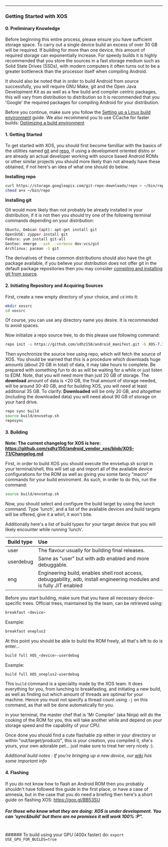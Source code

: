 ___________________________________________________________________________________


### Getting Started with XOS

#### __0. Preliminary Knowledge__

Before beginning this entire process, please ensure you have sufficient storage space. To carry out a single device build an excess of over 30 GB will be required. If building for more than one device, this amount of required storage can exponentially increase. For speedy builds it is highly recommended that you store the sources in a fast storage medium such as Solid State Drives (SSDs), with modern computers it often turns out to be a greater bottleneck than the processor itself when compiling Android.

It should also be noted that in order to build Android from source successfully, you will require GNU Make, git and the Open Java Development Kit as as well as a few build and compiler centric packages, this will vary from distribution to distribution so it is recommended that you 'Google' the required packages for compiling Android for your distribution.

Before you continue, make sure you follow the [Setting up a Linux build environment](https://source.android.com/source/initializing.html#setting-up-a-linux-build-environment) guide.
We also recommend you to use CCache for faster builds: [Optimizing a build environment](https://source.android.com/source/initializing.html#optimizing-a-build-environment)

#### __1. Getting Started__

To get started with XOS, you should first become familliar with the basics of the utilities named [git](http://rogerdudler.github.io/git-guide/) and [repo](https://source.android.com/source/using-repo.html), if using a development oriented distro or are already an actual developer working with source based Android ROMs or other similar projects you should more likely than not already have these obtained, if not here's an idea of what one should do below.

__Installing repo__

```bash
curl https://storage.googleapis.com/git-repo-downloads/repo > ~/bin/repo
chmod a+x ~/bin/repo
```

__Installing git__

Git would more likely than not probably be already installed in your distribution, if it is not then you should try one of the following terminal commands depending on your distribution:

```bash
Ubuntu, Debian (apt): apt-get install git
OpenSUSE: zypper install git
Fedora: yum install git-all
Gentoo: emerge --ask --verbose dev-vcs/git
Archlinux: pacman -S git
```

The derivatives of these common distributions should also have the git package available, if you believe your distribution does not offer git in the default package repositories then you may consider [compiling and installing git from source](https://git-scm.com/book/en/v2/Getting-Started-Installing-Git#Installing-from-Source).

#### __2. Initiating Repository and Acquiring Sources__

First, create a new empty directory of your choice, and `cd` into it:

```bash
mkdir xossrc
cd xossrc
```

Of course, you can use any directory name you desire. It is recommended to avoid spaces.

Now initialize a repo source tree, to do this please use following command:

```bash
repo init -u https://github.com/sdhz150/android_manifest.git -b XOS-7.1
```

Then synchronize the source tree using repo, which will fetch the source of XOS. You should be warned that this is a procedure which downloads huge amounts (about 20 GB in total) of data, it may take hours to complete. Be prepared with something fun to do as will be waiting for a while or just listen to EDM.
Note, that you will need more than just 20 GB of storage. The **download** amount of data is <20 GB, the final amount of storage needed, will be around 30-40 GB, and for building XOS, you will need at least additional 35 GB.
To clarify: __Downloaded__ will be only 20 GB, and altogether (including the downloaded data) you will need about 90 GB of storage on your hard drive.

```bash
repo sync build
source build/envsetup.sh
reposync
```

#### __3. Building__

__Note: The current changelog for XOS is here: https://github.com/sdhz150/android_vendor_xos/blob/XOS-7.1/Changelog.md__

First, in order to build XOS you should execute the envsetup.sh script in your terminal/shell, this will set up and import all of the available device configurations for the ROM as well as giving you some fancy "macro" commands for your build enviroment. As such, in order to do this, run the command:

```bash
source build/envsetup.sh
```

Now, you should select and configure the build target by using the *lunch* command. Type 'lunch', and a list of the available devices and build targets will be offered, give it a whirl, it won't bite.

Additionally here's a list of build types for your target device that you will likely encounter while running 'lunch'.

| Build type	| Use |
|:----------|:----------|
| user	| The flavour usually for building final releases. |
| userdebug |	Same as "user" but with adb enabled and more debuggable. |
| eng	| Engineering build, enables shell root access, debuggability, adb, install engineering modules and is fully JIT enabled |

Before you start building, make sure that you have all necessary device-specific trees.
Official trees, maintained by the team, can be retrieved using:

```bash
breakfast <device>
```

Example:

```bash
breakfast oneplus2
```

At this point you should be able to build the ROM freely, all that's left to do is enter...

```bash
build full XOS_<device>-userdebug
```

Example:

```bash
build full XOS_oneplus2-userdebug
```

This `build` command is a speciality made by the XOS team. It does everything for you, from lunching to breakfasting, and initiating a new build, as well as finding out which amount of threads are optimal for your machine. Hence you must not specify a thread count using `-j` on this command, as that will be done automatically for you.

in your terminal, the master chef that is 'Mr Compiler' (aka Ninja) will do the cooking of the ROM for you, this will take another while and depend on your storage speed and the capability of your CPU.

Once done you should find a cute flashable zip either in your directory or within "out/target/product/", this is your creation, you compiled it, she's yours, your own adorable pet... just make sure to treat her very nicely :).

_Additional build notes : If you're bringing up a new device, our [wiki](https://github.com/halogenOS/android_manifest/wiki) has some important info_

#### __4. Flashing__
If you do not know how to flash an Android ROM then you probably shouldn't have followed this guide in the first place, or have a case of amnesia, but in the case that you do need a briefing then here's a short guide on flashing XOS: https://goo.gl/BB53SU

##### _For those who know what they are doing: XOS is under development. You can 'sync&build' but there are no promises it will work 100% :P"._
<br />
###### To build using your GPU (400x faster) do: <code>export USE_GPU_FOR_BUILDS=true</code>
